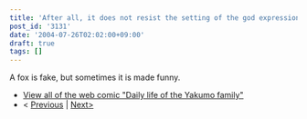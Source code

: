 ```yaml
---
title: 'After all, it does not resist the setting of the god expression ceremony'
post_id: '3131'
date: '2004-07-26T02:02:00+09:00'
draft: true
tags: []
---
```


A fox is fake, but sometimes it is made funny.

*   [View all of the web comic "Daily life of the Yakumo family"](https://danmaq.com/tag/yakumo-family?order=ASC)
*   < [Previous](https://danmaq.com/3129) | [Next>](https://danmaq.com/3132)
